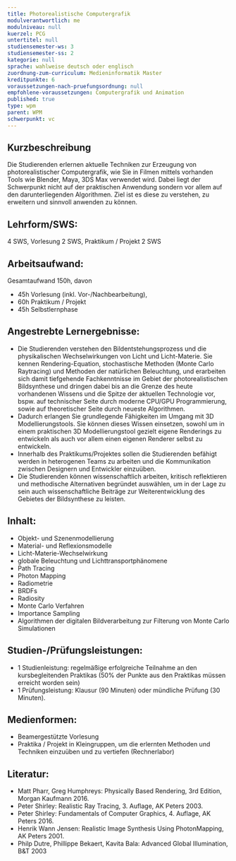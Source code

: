 ```yaml
---
title: Photorealistische Computergrafik
modulverantwortlich: me
modulniveau: null
kuerzel: PCG
untertitel: null
studiensemester-ws: 3
studiensemester-ss: 2
kategorie: null
sprache: wahlweise deutsch oder englisch
zuordnung-zum-curriculum: Medieninformatik Master
kreditpunkte: 6
voraussetzungen-nach-pruefungsordnung: null
empfohlene-voraussetzungen: Computergrafik und Animation
published: true
type: wpm
parent: WPM
schwerpunkt: vc
---
```


## Kurzbeschreibung
Die Studierenden erlernen aktuelle Techniken zur Erzeugung von photorealistischer Computergrafik, wie Sie in Filmen mittels vorhanden Tools wie Blender, Maya, 3DS Max verwendet wird. Dabei liegt der Schwerpunkt nicht auf der praktischen Anwendung sondern vor allem auf den darunterliegenden Algorithmen. Ziel ist es diese zu verstehen, zu erweitern und sinnvoll anwenden zu können.

## Lehrform/SWS: 
4 SWS, Vorlesung 2 SWS, Praktikum / Projekt 2 SWS

## Arbeitsaufwand: 
Gesamtaufwand 150h, davon
- 45h Vorlesung (inkl. Vor-/Nachbearbeitung),
- 60h Praktikum / Projekt
- 45h Selbstlernphase

## Angestrebte Lernergebnisse:
- Die Studierenden verstehen den Bildentstehungsprozess und die physikalischen Wechselwirkungen von Licht und Licht-Materie. Sie kennen Rendering-Equation, stochastische Methoden (Monte Carlo Raytracing) und Methoden der natürlichen Beleuchtung, und erarbeiten sich damit tiefgehende Fachkenntnisse im Gebiet der photorealistischen Bildsynthese und dringen dabei bis an die Grenze des heute vorhandenen Wissens und die Spitze der aktuellen Technologie vor, bspw. auf technischer Seite durch moderne CPU/GPU Programmierung, sowie auf theoretischer Seite durch neueste Algorithmen.
- Dadurch erlangen Sie grundlegende Fähigkeiten im Umgang mit 3D Modellierungstools. Sie können dieses Wissen einsetzen, sowohl um in einem praktischen 3D Modellierungstool gezielt eigene Renderings zu entwickeln als auch vor allem einen eigenen Renderer selbst zu entwickeln.
- Innerhalb des Praktikums/Projektes sollen die Studierenden befähigt werden in heterogenen Teams zu arbeiten und die Kommunikation zwischen Designern und Entwickler einzuüben.
- Die Studierenden können wissenschaftlich arbeiten, kritisch reflektieren und methodische Alternativen begründet auswählen, um in der Lage zu sein auch wissenschaftliche Beiträge zur Weiterentwicklung des Gebietes der Bildsynthese zu leisten.

## Inhalt:
- Objekt- und Szenenmodellierung
- Material- und Reflexionsmodelle
- Licht-Materie-Wechselwirkung
- globale Beleuchtung und Lichttransportphänomene
- Path Tracing
- Photon Mapping
- Radiometrie
- BRDFs
- Radiosity
- Monte Carlo Verfahren
- Importance Sampling
- Algorithmen der digitalen Bildverarbeitung zur Filterung von Monte Carlo Simulationen

## Studien-/Prüfungsleistungen:
- 1 Studienleistung: regelmäßige erfolgreiche Teilnahme an den kursbegleitenden Praktikas (50% der Punkte aus den Praktikas müssen erreicht worden sein)
- 1 Prüfungsleistung: Klausur (90 Minuten) oder mündliche Prüfung (30 Minuten).

## Medienformen:
- Beamergestützte Vorlesung
- Praktika / Projekt in Kleingruppen, um die erlernten Methoden und Techniken einzuüben und zu vertiefen (Rechnerlabor)

## Literatur:
- Matt Pharr, Greg Humphreys: Physically Based Rendering, 3rd Edition, Morgan Kaufmann 2016.
- Peter Shirley: Realistic Ray Tracing, 3. Auflage, AK Peters 2003.
- Peter Shirley: Fundamentals of Computer Graphics, 4. Auflage, AK Peters 2016.
- Henrik Wann Jensen: Realistic Image Synthesis Using PhotonMapping, AK Peters 2001.
- Philp Dutre, Phillippe Bekaert, Kavita Bala: Advanced Global Illumination, B&T 2003
